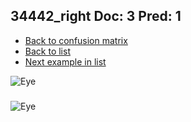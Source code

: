 ## 34442_right Doc: 3 Pred: 1
- [Back to confusion matrix](https://github.com/juliandewit/kaggle_retinopathy/blob/master/matrix.md)
- [Back to list](https://github.com/juliandewit/kaggle_retinopathy/blob/master/lists/31/list.md)
- [Next example in list](https://github.com/juliandewit/kaggle_retinopathy/blob/master/lists/31/38/38039_right.md)

![Eye](https://retinopaty.blob.core.windows.net/size1024/34442_right_3.jpeg)

### 

![Eye]()
